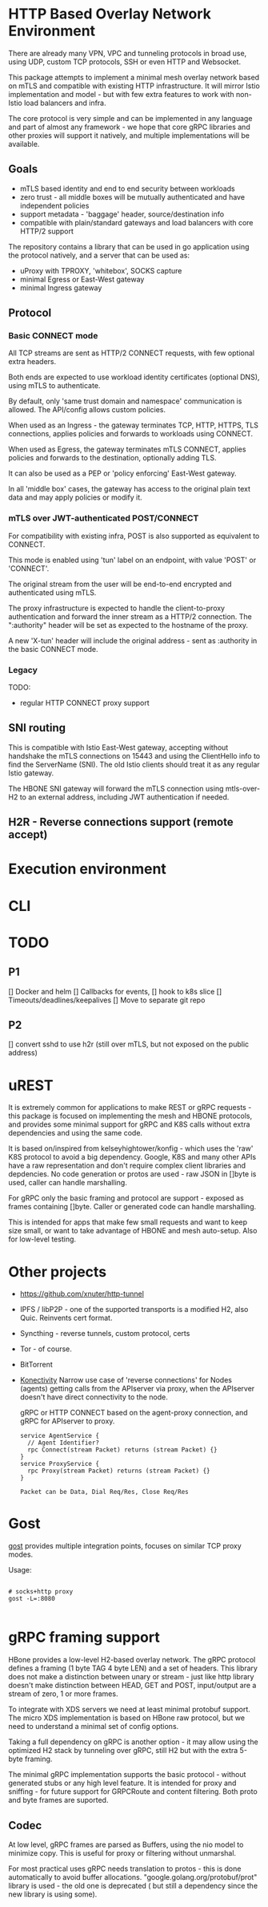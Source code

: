 # HTTP Based Overlay Network Environment

There are already many VPN, VPC and tunneling protocols in broad use, using UDP, custom TCP protocols, SSH or even HTTP
and Websocket.

This package attempts to implement a minimal mesh overlay network based on mTLS and compatible with existing HTTP
infrastructure. It will mirror Istio implementation and model - but with few extra features to work with non-Istio load
balancers and infra.

The core protocol is very simple and can be implemented in any language and part of almost any framework - we hope that
core gRPC libraries and other proxies will support it natively, and multiple implementations will be available.

## Goals

- mTLS based identity and end to end security between workloads
- zero trust - all middle boxes will be mutually authenticated and have independent policies
- support metadata - 'baggage' header, source/destination info
- compatible with plain/standard gateways and load balancers with core HTTP/2 support

The repository contains a library that can be used in go application using
the protocol natively, and a server that can be used as:

- uProxy with TPROXY, 'whitebox', SOCKS capture
- minimal Egress or East-West gateway
- minimal Ingress gateway

## Protocol

### Basic CONNECT mode

All TCP streams are sent as HTTP/2 CONNECT requests, with few optional extra headers.

Both ends are expected to use workload identity certificates (optional DNS),
using mTLS to authenticate.

By default, only 'same trust domain and namespace' communication is allowed. The API/config
allows custom policies.

When used as an Ingress - the gateway terminates TCP, HTTP, HTTPS, TLS
connections, applies policies and forwards to workloads using CONNECT.

When used as Egress, the gateway terminates mTLS CONNECT, applies policies
and forwards to the destination, optionally adding TLS. 

It can also be used as a PEP or 'policy enforcing' East-West gateway. 

In all 'middle box' cases, the gateway has access to the original plain text
data and may apply policies or modify it.


### mTLS over JWT-authenticated POST/CONNECT

For compatibility with existing infra, POST is also supported as equivalent to CONNECT. 

This mode is enabled using 'tun' label on an endpoint, with value 'POST' or 'CONNECT'.

The original stream from the user will be end-to-end encrypted and authenticated 
using mTLS. 

The proxy infrastructure is expected to handle the client-to-proxy authentication
and forward the inner stream as a HTTP/2 connection. The ":authority" header
will be set as expected to the hostname of the proxy. 

A new 'X-tun' header will include the original address - sent as :authority 
in the basic CONNECT mode. 

### Legacy

TODO:
- regular HTTP CONNECT proxy support

## SNI routing

This is compatible with Istio East-West gateway, accepting without handshake the mTLS connections on 15443 and using the
ClientHello info to find the ServerName (SNI). The old Istio clients should treat it as any regular Istio gateway.

The HBONE SNI gateway will forward the mTLS connection using mtls-over-H2 to an external address, including JWT
authentication if needed.

## H2R - Reverse connections support (remote accept)

# Execution environment

# CLI

# TODO

## P1

[] Docker and helm
[] Callbacks for events,
[] hook to k8s slice
[] Timeouts/deadlines/keepalives
[] Move to separate git repo

## P2

[] convert sshd to use h2r (still over mTLS, but not exposed on the public address)

# uREST 

It is extremely common for applications to make REST or gRPC requests - this 
package is focused on implementing the mesh and HBONE protocols, and provides 
some minimal support for gRPC and K8S calls without extra dependencies and using
the same code.

It is based on/inspired from kelseyhightower/konfig - which uses the 'raw' 
K8S protocol to avoid a big dependency. Google, K8S and many other APIs have
a raw representation and don't require complex client libraries and depdencies.
No code generation or protos are used - raw JSON in []byte is used, caller 
can handle marshalling.

For gRPC only the basic framing and protocol are support - exposed as frames
containing []byte. Caller or generated code can handle marshalling.

This is intended for apps that make few small requests and want to keep 
size small, or want to take advantage of HBONE and mesh auto-setup. Also
for low-level testing.

# Other projects

- https://github.com/xnuter/http-tunnel
- IPFS / libP2P - one of the supported transports is a modified H2, also Quic. Reinvents cert format.
- Syncthing - reverse tunnels, custom protocol, certs
- Tor - of course.
- BitTorrent
- [Konectivity](https://github.com/kubernetes-sigs/apiserver-network-proxy.git)
  Narrow use case of 'reverse connections' for Nodes (agents) getting calls from the APIserver via proxy, when the
  APIserver doesn't have direct connectivity to the node.

  gRPC or HTTP CONNECT based on the agent-proxy connection, and gRPC for APIserver to proxy.

   ``` 
   service AgentService {
     // Agent Identifier?
     rpc Connect(stream Packet) returns (stream Packet) {}
   }
   service ProxyService {
     rpc Proxy(stream Packet) returns (stream Packet) {}
   }
   
   Packet can be Data, Dial Req/Res, Close Req/Res
   ```

# Gost

[gost](https://github.com/ginuerzh/gost/blob/master/README_en.md) provides multiple integration points, focuses on
similar TCP proxy modes.

Usage:

```shell

# socks+http proxy
gost -L=:8080


```

# gRPC framing support

HBone provides a low-level H2-based overlay network. The gRPC protocol
defines a framing (1 byte TAG 4 byte LEN) and a set of headers. This library
does not make a distinction between unary or stream - just like http library
doesn't make distinction between HEAD, GET and POST, input/output are a
stream of zero, 1 or more frames.

To integrate with XDS servers we need at least minimal protobuf support. The micro XDS
implementation is based on HBone raw protocol, but we need to understand a minimal
set of config options.

Taking a full dependency on gRPC is another option - it may allow using
the optimized H2 stack by tunneling over gRPC, still H2 but with the extra
5-byte framing.

The minimal gRPC implementation supports the basic protocol - without
generated stubs or any high level feature. It is intended for proxy
and sniffing - for future support for GRPCRoute and content filtering.
Both proto and byte frames are suported.

## Codec

At low level, gRPC frames are parsed as Buffers, using the nio model to
minimize copy. This is useful for proxy or filtering without unmarshal.

For most practical uses gRPC needs translation to protos - this is done
automatically to avoid buffer allocations. "google.golang.org/protobuf/prot"
library is used - the old one is deprecated ( but still a dependency since
the new library is using some). 
